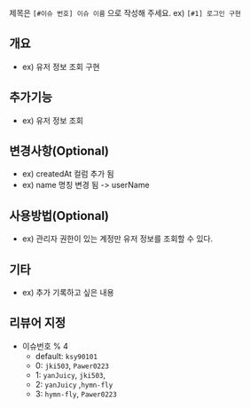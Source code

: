 제목은  `[#이슈 번호] 이슈 이름` 으로 작성해 주세요. ex) `[#1] 로그인 구현`

## 개요

- ex) 유저 정보 조회 구현

## 추가기능

- ex) 유저 정보 조회

## 변경사항(Optional)

- ex) createdAt 컬럼 추가 됨
- ex) name 명칭 변경 됨 -> userName

## 사용방법(Optional)

- ex) 관리자 권한이 있는 계정만 유저 정보를 조회할 수 있다.

## 기타

- ex) 추가 기록하고 싶은 내용

## 리뷰어 지정

- 이슈번호 % 4
    - default: `ksy90101`
    - 0: `jki503`, `Pawer0223`
    - 1: `yanJuicy`, `jki503`,
    - 2: `yanJuicy` ,`hymn-fly`
    - 3: `hymn-fly`, `Pawer0223`
